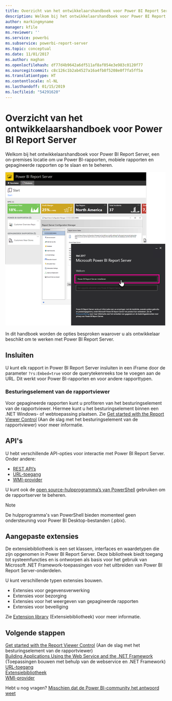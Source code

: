 ```yaml
---
title: Overzicht van het ontwikkelaarshandboek voor Power BI Report Server
description: Welkom bij het ontwikkelaarshandboek voor Power BI Report Server, een on-premises locatie om uw Power BI-rapporten, mobiele rapporten en gepagineerde rapporten op te slaan en te beheren.
author: markingmyname
manager: kfile
ms.reviewer: ''
ms.service: powerbi
ms.subservice: powerbi-report-server
ms.topic: conceptual
ms.date: 11/01/2017
ms.author: maghan
ms.openlocfilehash: df77d4b9642a6df511af8af054e3e983c0120f77
ms.sourcegitcommit: c8c126c1b2ab4527a16a4fb8f5208e0f7fa5ff5a
ms.translationtype: HT
ms.contentlocale: nl-NL
ms.lasthandoff: 01/15/2019
ms.locfileid: "54291620"
---
```

# <a name="developer-handbook-overview-power-bi-report-server"></a>Overzicht van het ontwikkelaarshandboek voor Power BI Report Server
Welkom bij het ontwikkelaarshandboek voor Power BI Report Server, een on-premises locatie om uw Power BI-rapporten, mobiele rapporten en gepagineerde rapporten op te slaan en te beheren.

![](media/developer-handbook-overview/admin-handbook.png)

In dit handboek worden de opties besproken waarover u als ontwikkelaar beschikt om te werken met Power BI Report Server.

## <a name="embedding"></a>Insluiten
U kunt elk rapport in Power BI Report Server insluiten in een iFrame door de parameter `?rs:Embed=true` voor de querytekenreeks toe te voegen aan de URL. Dit werkt voor Power BI-rapporten en voor andere rapporttypen.

### <a name="report-viewer-control"></a>Besturingselement van de rapportviewer
Voor gepagineerde rapporten kunt u profiteren van het besturingselement van de rapportviewer. Hiermee kunt u het besturingselement binnen een .NET Windows- of webtoepassing plaatsen. Zie [Get started with the Report Viewer Control](https://docs.microsoft.com/sql/reporting-services/application-integration/integrating-reporting-services-using-reportviewer-controls-get-started) (Aan de slag met het besturingselement van de rapportviewer) voor meer informatie.

## <a name="apis"></a>API's
U hebt verschillende API-opties voor interactie met Power BI Report Server. Onder andere:

* [REST API’s](rest-api.md)
* [URL-toegang](https://docs.microsoft.com/sql/reporting-services/url-access-ssrs)
* [WMI-provider](https://docs.microsoft.com/sql/reporting-services/wmi-provider-library-reference/reporting-services-wmi-provider-library-reference-ssrs)

U kunt ook de [open source-hulpprogramma’s van PowerShell](https://github.com/Microsoft/ReportingServicesTools) gebruiken om de rapportserver te beheren.

> [!NOTE]
> De hulpprogramma's van PowerShell bieden momenteel geen ondersteuning voor Power BI Desktop-bestanden (.pbix).
> 
> 

## <a name="custom-extensions"></a>Aangepaste extensies
De extensiebibliotheek is een set klassen, interfaces en waardetypen die zijn opgenomen in Power BI Report Server. Deze bibliotheek biedt toegang tot systeemfuncties en is ontworpen als basis voor het gebruik van Microsoft .NET Framework-toepassingen voor het uitbreiden van Power BI Report Server-onderdelen.

U kunt verschillende typen extensies bouwen.

* Extensies voor gegevensverwerking
* Extensies voor bezorging
* Extensies voor het weergeven van gepagineerde rapporten
* Extensies voor beveiliging

Zie [Extension library](https://docs.microsoft.com/sql/reporting-services/extensions/reporting-services-extension-library) (Extensiebibliotheek) voor meer informatie.

## <a name="next-steps"></a>Volgende stappen
[Get started with the Report Viewer Control](https://docs.microsoft.com/sql/reporting-services/application-integration/integrating-reporting-services-using-reportviewer-controls-get-started) (Aan de slag met het besturingselement van de rapportviewer)  
[Building Applications Using the Web Service and the .NET Framework](https://docs.microsoft.com/sql/reporting-services/report-server-web-service/net-framework/building-applications-using-the-web-service-and-the-net-framework) (Toepassingen bouwen met behulp van de webservice en .NET Framework)  
[URL-toegang](https://docs.microsoft.com/sql/reporting-services/url-access-ssrs)  
[Extensiebibliotheek](https://docs.microsoft.com/sql/reporting-services/extensions/reporting-services-extension-library)  
[WMI-provider](https://docs.microsoft.com/sql/reporting-services/wmi-provider-library-reference/reporting-services-wmi-provider-library-reference-ssrs)

Hebt u nog vragen? [Misschien dat de Power BI-community het antwoord weet](https://community.powerbi.com/)

